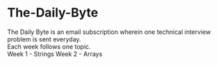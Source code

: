 # The-Daily-Byte
The Daily Byte is an email subscription wherein one technical interview problem is sent everyday. \
Each week follows one topic. \
Week 1 - Strings
Week 2 - Arrays
